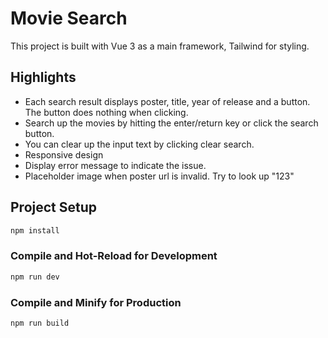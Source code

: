 # Movie Search

This project is built with Vue 3 as a main framework, Tailwind for styling.

## Highlights

- Each search result displays poster, title, year of release and a button. The button does
  nothing when clicking.
- Search up the movies by hitting the enter/return key or click the search button.
- You can clear up the input text by clicking clear search.
- Responsive design
- Display error message to indicate the issue.
- Placeholder image when poster url is invalid. Try to look up "123"

## Project Setup

```sh
npm install
```

### Compile and Hot-Reload for Development

```sh
npm run dev
```

### Compile and Minify for Production

```sh
npm run build
```
